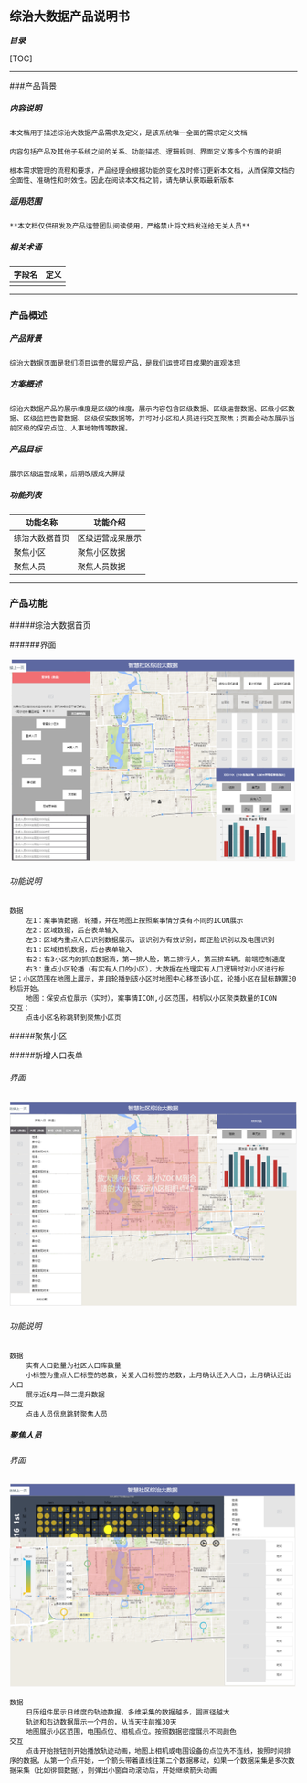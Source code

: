 ## 综治大数据产品说明书

***目录***

[TOC]

------

###产品背景

##### 内容说明

	本文档用于描述综治大数据产品需求及定义，是该系统唯一全面的需求定义文档
	
	内容包括产品及其他子系统之间的关系、功能描述、逻辑规则、界面定义等多个方面的说明
	
	根本需求管理的流程和要求，产品经理会根据功能的变化及时修订更新本文档，从而保障文档的全面性、准确性和时效性。因此在阅读本文档之前，请先确认获取最新版本

##### 适用范围

	**本文档仅供研发及产品运营团队阅读使用，严格禁止将文档发送给无关人员**

##### 相关术语		

| 字段名 | 定义 |
| :----- | ---- |
|        |      |



------

### 产品概述

##### 产品背景

	综治大数据页面是我们项目运营的展现产品，是我们运营项目成果的直观体现

##### 方案概述

	综治大数据产品的展示维度是区级的维度，展示内容包含区级数据、区级运营数据、区级小区数据、区级监控告警数据、区级保安数据等，并可对小区和人员进行交互聚焦；页面会动态展示当前区级的保安点位、人事地物情等数据。

##### 产品目标

	展示区级运营成果，后期改版成大屏版

##### 功能列表

	

| 功能名称       | 功能介绍         |
| -------------- | ---------------- |
| 综治大数据首页 | 区级运营成果展示 |
| 聚焦小区       | 聚焦小区数据     |
| 聚焦人员       | 聚焦人员数据     |



------

### 产品功能

#####综治大数据首页

######界面

![](https://raw.githubusercontent.com/dalin1991/brighteye/master/%E9%86%92%E7%9B%AE%E4%BA%91%E5%89%8D%E5%8F%B0/%E7%BB%BC%E6%B2%BB%E5%A4%A7%E6%95%B0%E6%8D%AE/%E5%9B%BE%E7%89%87/%E7%BB%BC%E6%B2%BB%E5%A4%A7%E6%95%B0%E6%8D%AE%E9%A6%96%E9%A1%B5.jpg)

###### 功能说明

```
数据
	左1：案事情数据，轮播，并在地图上按照案事情分类有不同的ICON展示
	左2：区域数据，后台表单输入
	左3：区域内重点人口识别数据展示，该识别为有效识别，即正脸识别以及电围识别
	右1：区域相机数据，后台表单输入
	右2：右3小区内的抓拍数据流，第一排人脸，第二排行人，第三排车辆。前端控制速度
	右3：重点小区轮播（有实有人口的小区），大数据在处理实有人口逻辑时对小区进行标记；小区范围在地图上展示，并且轮播到该小区时地图中心移至该小区，轮播小区在鼠标静置30秒后开始。
	地图：保安点位展示（实时），案事情ICON,小区范围，相机以小区聚类数量的ICON
交互：
	点击小区名称跳转到聚焦小区页
```

#####聚焦小区

#####新增人口表单

###### 界面

![](https://raw.githubusercontent.com/dalin1991/brighteye/master/%E9%86%92%E7%9B%AE%E4%BA%91%E5%89%8D%E5%8F%B0/%E7%BB%BC%E6%B2%BB%E5%A4%A7%E6%95%B0%E6%8D%AE/%E5%9B%BE%E7%89%87/%E8%81%9A%E7%84%A6%E5%B0%8F%E5%8C%BA.jpg)

###### 功能说明

```
数据
	实有人口数量为社区人口库数量
	小标签为重点人口标签的总数，关爱人口标签的总数，上月确认迁入人口，上月确认迁出人口
	展示近6月一降二提升数据
交互
	点击人员信息跳转聚焦人员
```

##### 聚焦人员

###### 界面

![](https://raw.githubusercontent.com/dalin1991/brighteye/master/%E9%86%92%E7%9B%AE%E4%BA%91%E5%89%8D%E5%8F%B0/%E7%BB%BC%E6%B2%BB%E5%A4%A7%E6%95%B0%E6%8D%AE/%E5%9B%BE%E7%89%87/%E8%81%9A%E7%84%A6%E4%BA%BA%E5%91%98.png)

```
数据
	日历组件展示日维度的轨迹数据，多维采集的数据越多，圆直径越大
	轨迹和右边数据展示一个月的，从当天往前推30天
	地图展示小区范围，电围点位、相机点位。按照数据密度展示不同颜色
交互
	点击开始按钮则开始播放轨迹动画，地图上相机或电围设备的点位先不连线，按照时间排序的数据，从第一个点开始，一个箭头带着直线往第二个数据移动，如果一个数据采集是多次数据采集（比如徘徊数据），则弹出小窗自动滚动后，开始继续箭头动画
```

